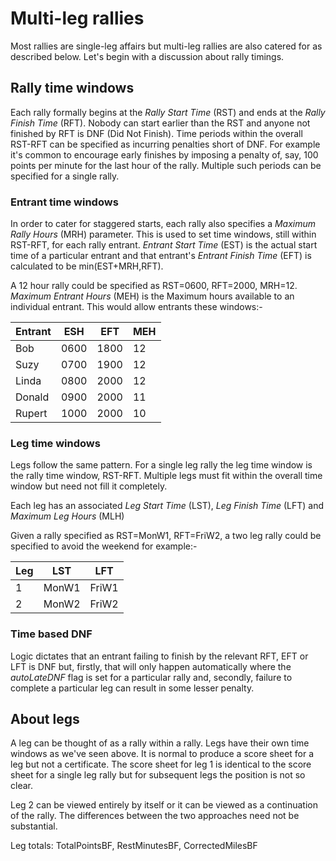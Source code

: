 # Multi-leg rallies

Most rallies are single-leg affairs but multi-leg rallies are also catered for as described below. Let's begin with a discussion about rally timings.

## Rally time windows
Each rally formally begins at the *Rally Start Time* (RST) and ends at the *Rally Finish Time* (RFT). Nobody can start earlier than the RST and anyone not finished by RFT is DNF (Did Not Finish). Time periods within the overall RST-RFT can be specified as incurring penalties short of DNF. For example it's common to encourage early finishes by imposing a penalty of, say, 100 points per minute for the last hour of the rally. Multiple such periods can be specified for a single rally.

### Entrant time windows
In order to cater for staggered starts, each rally also specifies a *Maximum Rally Hours* (MRH) parameter. This is used to set time windows, still within RST-RFT, for each rally entrant. *Entrant Start Time* (EST) is the actual start time of a particular entrant and that entrant's *Entrant Finish Time* (EFT) is calculated to be min(EST+MRH,RFT). 

A 12 hour rally could be specified as RST=0600, RFT=2000, MRH=12. *Maximum Entrant Hours* (MEH) is the Maximum hours available to an individual entrant. This would allow entrants these windows:-

Entrant | ESH  | EFT  | MEH
------- | ---  | ---  | ---
Bob     | 0600 | 1800 | 12
Suzy    | 0700 | 1900 | 12
Linda   | 0800 | 2000 | 12
Donald  | 0900 | 2000 | 11
Rupert  | 1000 | 2000 | 10

### Leg time windows
Legs follow the same pattern. For a single leg rally the leg time window is the rally time window, RST-RFT. Multiple legs must fit within the overall time window but need not fill it completely.

Each leg has an associated *Leg Start Time* (LST), *Leg Finish Time* (LFT) and *Maximum Leg Hours* (MLH)

Given a rally specified as RST=MonW1, RFT=FriW2, a two leg rally could be specified to avoid the weekend for example:-

Leg |  LST  |  LFT
--- | ----- | -----
 1  | MonW1 | FriW1
 2  | MonW2 | FriW2

### Time based DNF
Logic dictates that an entrant failing to finish by the relevant RFT, EFT or LFT is DNF but, firstly, that will only happen automatically where the *autoLateDNF* flag is set for a particular rally and, secondly, failure to complete a particular leg can result in some lesser penalty.

## About legs
A leg can be thought of as a rally within a rally. Legs have their own time windows as we've seen above. It is normal to produce a score sheet for a leg but not a certificate. The score sheet for leg 1 is identical to the score sheet for a single leg rally but for subsequent legs the position is not so clear.

Leg 2 can be viewed entirely by itself or it can be viewed as a continuation of the rally. The differences between the two approaches need not be substantial.

Leg totals: TotalPointsBF, RestMinutesBF, CorrectedMilesBF